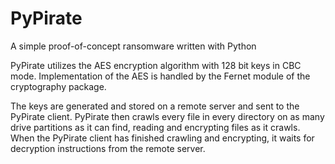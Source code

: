 # PyPirate
A simple proof-of-concept ransomware written with Python

PyPirate utilizes the AES encryption algorithm with 128 bit keys in CBC mode. Implementation of the AES is handled by the Fernet module of the cryptography package.

The keys are generated and stored on a remote server and sent to the PyPirate client. PyPirate then crawls every file in every directory on as many drive partitions as it can find, reading and encrypting files as it crawls. When the PyPirate client has finished crawling and encrypting, it waits for decryption instructions from the remote server.
